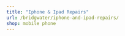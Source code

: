 ```yaml
---
title: "Iphone & Ipad Repairs"
url: /bridgwater/iphone-and-ipad-repairs/
shop: mobile phone
---
```

